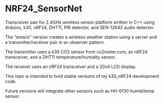 # NRF24_SensorNet
Transceiver pair for 2.4GHz wireless sensor platform written in C++ using Arduino, k30, nRF24, DHT11, PIR detector, and SEN-12642 audio detector. 

The "emacs" version creates a wireless weather station using a server and a transmitter/receiver pair in an observer pattern. 

The transmitter uses a k30 CO2 sensor from co2meter.com, an nRF24 transceiver, and a DHT11 temperature/humidity sensor. 

The receiver uses an nRF24 transceiver and a 20x4 LCD display.

This repo is intended to hold stable versions of my k30_nRF24 development code.

Future versions will integrate other sensors such as HH-6130 humid/temp sensor. 

